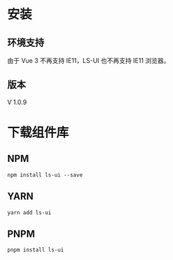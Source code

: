 # 安装

## 环境支持

由于 Vue 3 不再支持 IE11，LS-UI 也不再支持 IE11 浏览器。

## 版本

V 1.0.9

# 下载组件库

## NPM

```shell
npm install ls-ui --save
```

## YARN

```shell
yarn add ls-ui
```

## PNPM

```shell
pnpm install ls-ui
```
